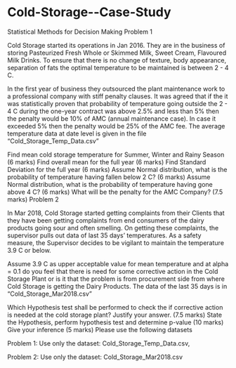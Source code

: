 # Cold-Storage--Case-Study
Statistical Methods for Decision Making
Problem 1

Cold Storage started its operations in Jan 2016. They are in the business of storing Pasteurized Fresh Whole or Skimmed Milk, Sweet Cream, Flavoured Milk Drinks. To ensure that there is no change of texture, body appearance, separation of fats the optimal temperature to be maintained is between 2 - 4 C.

In the first year of business they outsourced the plant maintenance work to a professional company with stiff penalty clauses. It was agreed that if the it was statistically proven that probability of temperature going outside the 2 - 4 C during the one-year contract was above 2.5% and less than 5% then the penalty would be 10% of AMC (annual maintenance case). In case it exceeded 5% then the penalty would be 25% of the AMC fee. The average temperature data at date level is given in the file “Cold_Storage_Temp_Data.csv”

Find mean cold storage temperature for Summer, Winter and Rainy Season (6 marks)
Find overall mean for the full year (6 marks)
Find Standard Deviation for the full year (6 marks)
Assume Normal distribution, what is the probability of temperature having fallen below 2 C? (6 marks)
Assume Normal distribution, what is the probability of temperature having gone above 4 C? (6 marks)
What will be the penalty for the AMC Company? (7.5 marks)
Problem 2

In Mar 2018, Cold Storage started getting complaints from their Clients that they have been getting complaints from end consumers of the dairy products going sour and often smelling. On getting these complaints, the supervisor pulls out data of last 35 days’ temperatures. As a safety measure, the Supervisor decides to be vigilant to maintain the temperature 3.9 C or below.

Assume 3.9 C as upper acceptable value for mean temperature and at alpha = 0.1 do you feel that there is need for some corrective action in the Cold Storage Plant or is it that the problem is from procurement side from where Cold Storage is getting the Dairy Products. The data of the last 35 days is in “Cold_Storage_Mar2018.csv”

Which Hypothesis test shall be performed to check the if corrective action is needed at the cold storage plant? Justify your answer. (7.5 marks)
State the Hypothesis, perform hypothesis test and determine p-value (10 marks)
Give your inference (5 marks)
Please use the following datasets

Problem 1: Use only the dataset: Cold_Storage_Temp_Data.csv,

Problem 2: Use only the dataset: Cold_Storage_Mar2018.csv
